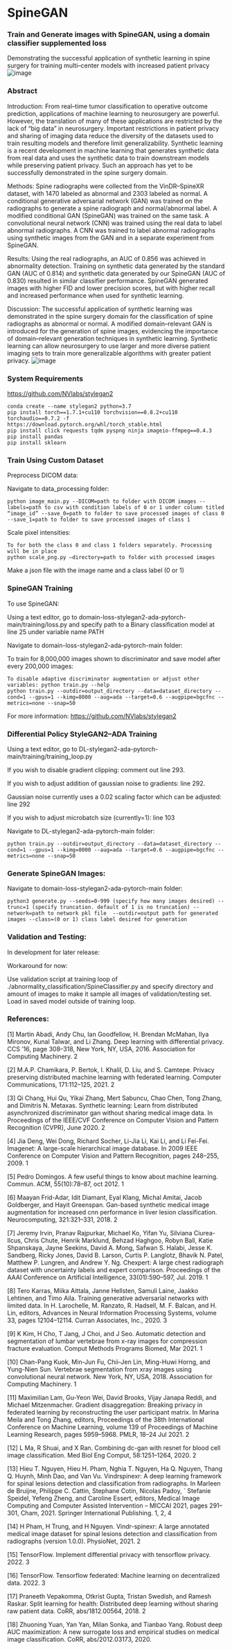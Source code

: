 # SpineGAN

### Train and Generate images with SpineGAN, using a domain classifier supplemented loss

Demonstrating the successful application of synthetic learning in spine surgery for training multi–center models with increased patient privacy![image](https://user-images.githubusercontent.com/62685800/230460506-dbcd5d20-d385-4649-a05d-b35d121fd1f9.png)


### Abstract

Introduction: From real–time tumor classification to operative outcome prediction, applications of machine learning to neurosurgery are powerful. However, the translation of many of these applications are restricted by the lack of “big data” in neurosurgery. Important restrictions in patient privacy and sharing of imaging data reduce the diversity of the datasets used to train resulting models and therefore limit generalizability. Synthetic learning is a recent development in machine learning that generates synthetic data from real data and uses the synthetic data to train downstream models while preserving patient privacy. Such an approach has yet to be successfully demonstrated in the spine surgery domain.

Methods: Spine radiographs were collected from the VinDR–SpineXR dataset, with 1470 labeled as abnormal and 2303 labeled as normal. A conditional generative adversarial network (GAN) was trained on the radiographs to generate a spine radiograph and normal/abnormal label. A modified conditional GAN (SpineGAN) was trained on the same task. A convolutional neural network (CNN) was trained using the real data to label abnormal radiographs. A CNN was trained to label abnormal radiographs using synthetic images from the GAN and in a separate experiment from SpineGAN.

Results: Using the real radiographs, an AUC of 0.856 was achieved in abnormality detection. Training on synthetic data generated by the standard GAN (AUC of 0.814) and synthetic data generated by our SpineGAN (AUC of 0.830) resulted in similar classifier performance. SpineGAN generated images with higher FID and lower precision scores, but with higher recall and increased performance when used for synthetic learning.

Discussion: The successful application of synthetic learning was demonstrated in the spine surgery domain for the classification of spine radiographs as abnormal or normal. A modified domain–relevant GAN is introduced for the generation of spine images, evidencing the importance of domain–relevant generation techniques in synthetic learning. Synthetic learning can allow neurosurgery to use larger and more diverse patient imaging sets to train more generalizable algorithms with greater patient privacy.
![image](https://user-images.githubusercontent.com/62685800/230460564-7a4c14b7-d58c-4ffd-bd92-f05a88cc2aa1.png)


### System Requirements

https://github.com/NVlabs/stylegan2

```
conda create --name stylegan2 python=3.7
pip install torch==1.7.1+cu110 torchvision==0.8.2+cu110 torchaudio==0.7.2 -f https://download.pytorch.org/whl/torch_stable.html
pip install click requests tqdm pyspng ninja imageio-ffmpeg==0.4.3
pip install pandas
pip install sklearn
```

### Train Using Custom Dataset

Preprocess DICOM data:

Navigate to data_processing folder:

```
python image_main.py --DICOM=path to folder with DICOM images --labels=path to csv with condition labels of 0 or 1 under column titled “image_id” --save_0=path to folder to save processed images of class 0 --save_1=path to folder to save processed images of class 1
```

Scale pixel intensities:
```
To for both the class 0 and class 1 folders separately. Processing will be in place
python scale_png.py —directory=path to folder with processed images
```

Make a json file with the image name and a class label (0 or 1)

### SpineGAN Training

To use SpineGAN:

Using a text editor, go to domain-loss-stylegan2-ada-pytorch-main/training/loss.py and specify path to a Binary classification model at line 25 under variable name PATH

Navigate to domain-loss-stylegan2-ada-pytorch-main folder:

To train for 8,000,000 images shown to discriminator and save model after every 200,000 images:
```
To disable adaptive discriminator augmentation or adjust other variables: python train.py --help
python train.py --outdir=output_directory --data=dataset_directory --cond=1 --gpus=1 --kimg=8000 --aug=ada --target=0.6 --augpipe=bgcfnc --metrics=none --snap=50
```
For more information: https://github.com/NVlabs/stylegan2

### Differential Policy StyleGAN2–ADA Training 

Using a text editor, go to DL-stylegan2-ada-pytorch-main/training/training_loop.py

If you wish to disable gradient clipping: comment out line 293.

If you wish to adjust addition of gaussian noise to gradients: line 292.

Gaussian noise currently uses a 0.02 scaling factor which can be adjusted: line 292

If you wish to adjust microbatch size (currently=1): line 103

Navigate to DL-stylegan2-ada-pytorch-main folder:
```
python train.py --outdir=output_directory --data=dataset_directory --cond=1 --gpus=1 --kimg=8000 --aug=ada --target=0.6 --augpipe=bgcfnc --metrics=none --snap=50
```
### Generate SpineGAN Images:

Navigate to domain-loss-stylegan2-ada-pytorch-main folder:
```
python3 generate.py --seeds=0-999 (specify how many images desired) --trunc=1 (specify truncation. default of 1 is no truncation) --network=path to network pkl file  --outdir=output path for generated images --class=(0 or 1) class label desired for generation
```
### Validation and Testing:

In development for later release:

Workaround for now:

Use validation script at training loop of ./abnormality_classification/SpineClassifier.py and specify directory and amount of images 	to make it sample all images of validation/testing set. Load in saved model outside of training loop.

### References:

[1] Martin Abadi, Andy Chu, Ian Goodfellow, H. Brendan
McMahan, Ilya Mironov, Kunal Talwar, and Li Zhang. Deep
learning with differential privacy. CCS ’16, page 308–318,
New York, NY, USA, 2016. Association for Computing Machinery. 2

[2] M.A.P. Chamikara, P. Bertok, I. Khalil, D. Liu, and S.
Camtepe. Privacy preserving distributed machine learning with federated learning. Computer Communications,
171:112–125, 2021. 2

[3] Qi Chang, Hui Qu, Yikai Zhang, Mert Sabuncu, Chao Chen,
Tong Zhang, and Dimitris N. Metaxas. Synthetic learning: Learn from distributed asynchronized discriminator gan
without sharing medical image data. In Proceedings of
the IEEE/CVF Conference on Computer Vision and Pattern
Recognition (CVPR), June 2020. 2

[4] Jia Deng, Wei Dong, Richard Socher, Li-Jia Li, Kai Li,
and Li Fei-Fei. Imagenet: A large-scale hierarchical image
database. In 2009 IEEE Conference on Computer Vision and
Pattern Recognition, pages 248–255, 2009. 1

[5] Pedro Domingos. A few useful things to know about machine learning. Commun. ACM, 55(10):78–87, oct 2012. 1

[6] Maayan Frid-Adar, Idit Diamant, Eyal Klang, Michal Amitai, Jacob Goldberger, and Hayit Greenspan. Gan-based synthetic medical image augmentation for increased cnn performance in liver lesion classification. Neurocomputing,
321:321–331, 2018. 2

[7] Jeremy Irvin, Pranav Rajpurkar, Michael Ko, Yifan Yu, Silviana Ciurea-Ilcus, Chris Chute, Henrik Marklund, Behzad
Haghgoo, Robyn Ball, Katie Shpanskaya, Jayne Seekins,
David A. Mong, Safwan S. Halabi, Jesse K. Sandberg, Ricky
Jones, David B. Larson, Curtis P. Langlotz, Bhavik N. Patel,
Matthew P. Lungren, and Andrew Y. Ng. Chexpert: A large
chest radiograph dataset with uncertainty labels and expert
comparison. Proceedings of the AAAI Conference on Artificial Intelligence, 33(01):590–597, Jul. 2019. 1

[8] Tero Karras, Miika Aittala, Janne Hellsten, Samuli Laine,
Jaakko Lehtinen, and Timo Aila. Training generative adversarial networks with limited data. In H. Larochelle, M. Ranzato, R. Hadsell, M. F. Balcan, and H. Lin, editors, Advances
in Neural Information Processing Systems, volume 33, pages
12104–12114. Curran Associates, Inc., 2020. 3

[9] K Kim, H Cho, T Jang, J Choi, and J Seo. Automatic detection and segmentation of lumbar vertebrae from x-ray images for compression fracture evaluation. Comput Methods
Programs Biomed, Mar 2021. 1

[10] Chan-Pang Kuok, Min-Jun Fu, Chii-Jen Lin, Ming-Huwi
Horng, and Yung-Nien Sun. Vertebrae segmentation from xray images using convolutional neural network. New York,
NY, USA, 2018. Association for Computing Machinery. 1

[11] Maximilian Lam, Gu-Yeon Wei, David Brooks, Vijay Janapa
Reddi, and Michael Mitzenmacher. Gradient disaggregation:
Breaking privacy in federated learning by reconstructing the
user participant matrix. In Marina Meila and Tong Zhang,
editors, Proceedings of the 38th International Conference
on Machine Learning, volume 139 of Proceedings of Machine Learning Research, pages 5959–5968. PMLR, 18–24
Jul 2021. 2

[12] L Ma, R Shuai, and X Ran. Combining dc-gan with resnet
for blood cell image classification. Med Biol Eng Comput,
58:1251–1264, 2020. 2

[13] Hieu T. Nguyen, Hieu H. Pham, Nghia T. Nguyen, Ha Q.
Nguyen, Thang Q. Huynh, Minh Dao, and Van Vu. Vindrspinexr: A deep learning framework for spinal lesions detection and classification from radiographs. In Marleen de
Bruijne, Philippe C. Cattin, Stephane Cotin, Nicolas Padoy, ´
Stefanie Speidel, Yefeng Zheng, and Caroline Essert, editors,
Medical Image Computing and Computer Assisted Intervention – MICCAI 2021, pages 291–301, Cham, 2021. Springer
International Publishing. 1, 2, 4

[14] H Pham, H Trung, and H Nguyen. Vindr-spinexr: A large
annotated medical image dataset for spinal lesions detection
and classification from radiographs (version 1.0.0). PhysioNet, 2021. 2

[15] TensorFlow. Implement differential privacy with tensorflow
privacy. 2022. 3

[16] TensorFlow. Tensorflow federated: Machine learning on decentralized data. 2022. 3

[17] Praneeth Vepakomma, Otkrist Gupta, Tristan Swedish, and
Ramesh Raskar. Split learning for health: Distributed
deep learning without sharing raw patient data. CoRR,
abs/1812.00564, 2018. 2

[18] Zhuoning Yuan, Yan Yan, Milan Sonka, and Tianbao Yang.
Robust deep AUC maximization: A new surrogate loss and
empirical studies on medical image classification. CoRR,
abs/2012.03173, 2020.
